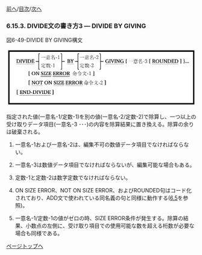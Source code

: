<!--navi start1-->
[前へ](6-15-2.md)/[目次](https://opensourcecobol.github.io/markdown/TOC.html)/[次へ](6-15-4.md)
<!--navi end1-->
### 6.15.3. DIVIDE文の書き方3 ― DIVIDE BY GIVING

図6-49-DIVIDE BY GIVING構文

![alt text](Image/6-49-Divide.png)

指定された値(一意名-1/定数-1)を別の値(一意名-2/定数-2)で除算し、一つ以上の受け取りデータ項目(一意名-3 ･･･)の内容を除算結果に置き換える。除算の余りは破棄される。

1. 一意名-1および一意名-2は、編集不可の数値データ項目でなければならない。

2. 一意名-3は数値データ項目でなければならないが、編集可能な場合もある。

3. 定数-1と定数-2は数字定数でなければならない。

4. ON SIZE ERROR、NOT ON SIZE ERROR、およびROUNDED句はコード化されており、ADD文で使われている同名義の句と同様に動作する([6.5](6-5-1.md)を参照)。

5. 一意名-1/定数-1の値がゼロの時、SIZE ERROR条件が発生する。除算の結果、小数点の左側に、受け取り項目での使用可能な数を超える桁数が必要な場合も同様である。

<!--navi start2-->

[ページトップへ](6-15-3.md)
<!--navi end2-->
